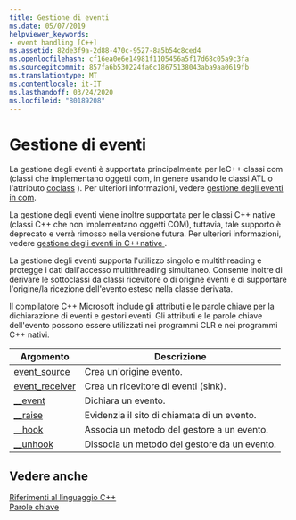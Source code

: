 ```yaml
---
title: Gestione di eventi
ms.date: 05/07/2019
helpviewer_keywords:
- event handling [C++]
ms.assetid: 82de3f9a-2d88-470c-9527-8a5b54c8ced4
ms.openlocfilehash: cf16ea0e6e14981f1105456a5f17d68c05a9c3fa
ms.sourcegitcommit: 857fa6b530224fa6c18675138043aba9aa0619fb
ms.translationtype: MT
ms.contentlocale: it-IT
ms.lasthandoff: 03/24/2020
ms.locfileid: "80189208"
---
```

# <a name="event-handling"></a>Gestione di eventi

La gestione degli eventi è supportata principalmente per leC++ classi com (classi che implementano oggetti com, in genere usando le classi ATL o l'attributo [coclass](../windows/coclass.md) ). Per ulteriori informazioni, vedere [gestione degli eventi in com](../cpp/event-handling-in-com.md).

La gestione degli eventi viene inoltre supportata per le classi C++ native (classi C++ che non implementano oggetti COM), tuttavia, tale supporto è deprecato e verrà rimosso nella versione futura.  Per ulteriori informazioni, vedere [gestione degli eventi in C++native ](../cpp/event-handling-in-native-cpp.md).

La gestione degli eventi supporta l'utilizzo singolo e multithreading e protegge i dati dall'accesso multithreading simultaneo. Consente inoltre di derivare le sottoclassi da classi ricevitore o di origine eventi e di supportare l'origine/la ricezione dell'evento esteso nella classe derivata.

Il compilatore C++ Microsoft include gli attributi e le parole chiave per la dichiarazione di eventi e gestori eventi. Gli attributi e le parole chiave dell'evento possono essere utilizzati nei programmi CLR e nei programmi C++ nativi.

|Argomento|Descrizione|
|-----------|-----------------|
|[event_source](../windows/attributes/event-source.md)|Crea un'origine evento.|
|[event_receiver](../windows/attributes/event-receiver.md)|Crea un ricevitore di eventi (sink).|
|[__event](../cpp/event.md)|Dichiara un evento.|
|[__raise](../cpp/raise.md)|Evidenzia il sito di chiamata di un evento.|
|[__hook](../cpp/hook.md)|Associa un metodo del gestore a un evento.|
|[__unhook](../cpp/unhook.md)|Dissocia un metodo del gestore da un evento.|

## <a name="see-also"></a>Vedere anche

[Riferimenti al linguaggio C++](../cpp/cpp-language-reference.md)<br/>
[Parole chiave](../cpp/keywords-cpp.md)
